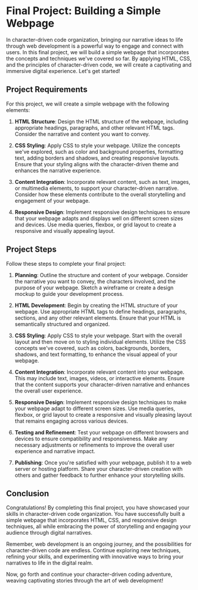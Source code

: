 # Final Project: Building a Simple Webpage

In character-driven code organization, bringing our narrative ideas to life through web development is a powerful way to engage and connect with users. In this final project, we will build a simple webpage that incorporates the concepts and techniques we've covered so far. By applying HTML, CSS, and the principles of character-driven code, we will create a captivating and immersive digital experience. Let's get started!

## Project Requirements

For this project, we will create a simple webpage with the following elements:

1. **HTML Structure**: Design the HTML structure of the webpage, including appropriate headings, paragraphs, and other relevant HTML tags. Consider the narrative and content you want to convey.

2. **CSS Styling**: Apply CSS to style your webpage. Utilize the concepts we've explored, such as color and background properties, formatting text, adding borders and shadows, and creating responsive layouts. Ensure that your styling aligns with the character-driven theme and enhances the narrative experience.

3. **Content Integration**: Incorporate relevant content, such as text, images, or multimedia elements, to support your character-driven narrative. Consider how these elements contribute to the overall storytelling and engagement of your webpage.

4. **Responsive Design**: Implement responsive design techniques to ensure that your webpage adapts and displays well on different screen sizes and devices. Use media queries, flexbox, or grid layout to create a responsive and visually appealing layout.

## Project Steps

Follow these steps to complete your final project:

1. **Planning**: Outline the structure and content of your webpage. Consider the narrative you want to convey, the characters involved, and the purpose of your webpage. Sketch a wireframe or create a design mockup to guide your development process.

2. **HTML Development**: Begin by creating the HTML structure of your webpage. Use appropriate HTML tags to define headings, paragraphs, sections, and any other relevant elements. Ensure that your HTML is semantically structured and organized.

3. **CSS Styling**: Apply CSS to style your webpage. Start with the overall layout and then move on to styling individual elements. Utilize the CSS concepts we've covered, such as colors, backgrounds, borders, shadows, and text formatting, to enhance the visual appeal of your webpage.

4. **Content Integration**: Incorporate relevant content into your webpage. This may include text, images, videos, or interactive elements. Ensure that the content supports your character-driven narrative and enhances the overall user experience.

5. **Responsive Design**: Implement responsive design techniques to make your webpage adapt to different screen sizes. Use media queries, flexbox, or grid layout to create a responsive and visually pleasing layout that remains engaging across various devices.

6. **Testing and Refinement**: Test your webpage on different browsers and devices to ensure compatibility and responsiveness. Make any necessary adjustments or refinements to improve the overall user experience and narrative impact.

7. **Publishing**: Once you're satisfied with your webpage, publish it to a web server or hosting platform. Share your character-driven creation with others and gather feedback to further enhance your storytelling skills.

## Conclusion

Congratulations! By completing this final project, you have showcased your skills in character-driven code organization. You have successfully built a simple webpage that incorporates HTML, CSS, and responsive design techniques, all while embracing the power of storytelling and engaging your audience through digital narratives.

Remember, web development is an ongoing journey, and the possibilities for character-driven code are endless. Continue exploring new techniques, refining your skills, and experimenting with innovative ways to bring your narratives to life in the digital realm.

Now, go forth and continue your character-driven coding adventure, weaving captivating stories through the art of web development!
